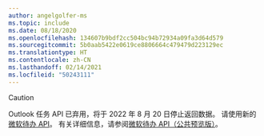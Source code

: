 ```yaml
---
author: angelgolfer-ms
ms.topic: include
ms.date: 08/18/2020
ms.openlocfilehash: 134607b9bdf2cc504bc94b72934a09fa3d64d579
ms.sourcegitcommit: 5b0aab5422e0619ce8806664c479479d223129ec
ms.translationtype: HT
ms.contentlocale: zh-CN
ms.lasthandoff: 02/14/2021
ms.locfileid: "50243111"
---
```

<!-- markdownlint-disable MD041-->

> [!CAUTION]
> Outlook 任务 API 已弃用，将于 2022 年 8 月 20 日停止返回数据。 请使用新的[微软待办 API](/graph/api/resources/todo-overview)。 有关详细信息，请参阅[微软待办 API（公共预览版）](https://developer.microsoft.com/graph/blogs/the-new-improved-microsoft-graph-to-do-apis-are-now-in-public-preview/)。
